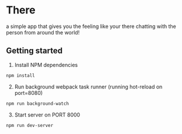# There

a simple app that gives you the feeling like your there chatting with the person
from around the world!

## Getting started

1. Install NPM dependencies 

``` bash
npm install
```

2. Run background webpack task runner (running hot-reload on port=8080)
```bash
npm run background-watch
```

3. Start server on PORT 8000
```bash
npm run dev-server 
```


